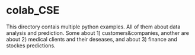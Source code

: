 # colab_CSE

This directory contais multiple python examples. All of them about data analysis and prediction. Some about 1) customers&companies, another are about 2) medical clients and their deseases, and about 3) finance and stockes predictions.
